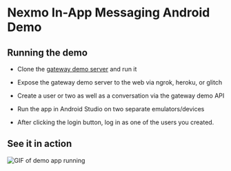 # Nexmo In-App Messaging Android Demo

## Running the demo

- Clone the [gateway demo server](https://github.com/Nexmo/conversation-gateway) and run it

- Expose the gateway demo server to the web via ngrok, heroku, or glitch

- Create a user or two as well as a conversation via the gateway demo API

- Run the app in Android Studio on two separate emulators/devices

- After clicking the login button, log in as one of the users you created.

## See it in action

![GIF of demo app running](http://g.recordit.co/0siVwWOvRh.gif)
